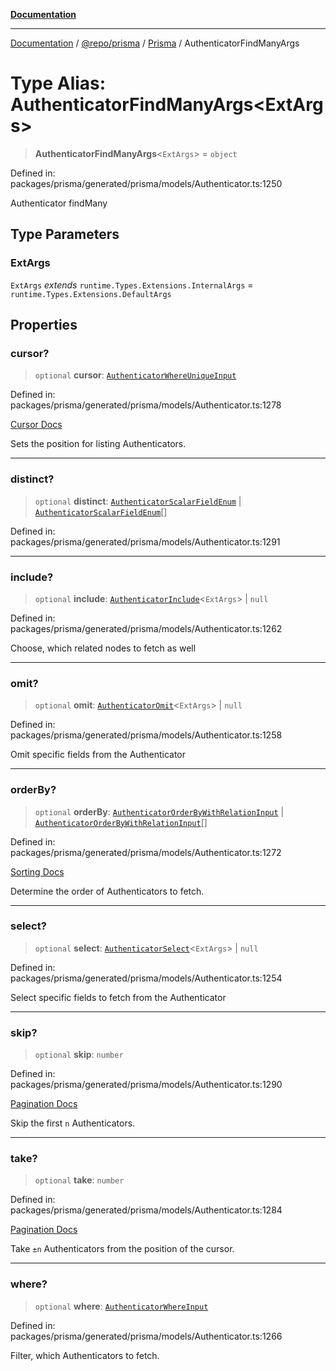 [**Documentation**](../../../../../README.md)

***

[Documentation](../../../../../README.md) / [@repo/prisma](../../../README.md) / [Prisma](../README.md) / AuthenticatorFindManyArgs

# Type Alias: AuthenticatorFindManyArgs\<ExtArgs\>

> **AuthenticatorFindManyArgs**\<`ExtArgs`\> = `object`

Defined in: packages/prisma/generated/prisma/models/Authenticator.ts:1250

Authenticator findMany

## Type Parameters

### ExtArgs

`ExtArgs` *extends* `runtime.Types.Extensions.InternalArgs` = `runtime.Types.Extensions.DefaultArgs`

## Properties

### cursor?

> `optional` **cursor**: [`AuthenticatorWhereUniqueInput`](AuthenticatorWhereUniqueInput.md)

Defined in: packages/prisma/generated/prisma/models/Authenticator.ts:1278

[Cursor Docs](https://www.prisma.io/docs/concepts/components/prisma-client/pagination#cursor-based-pagination)

Sets the position for listing Authenticators.

***

### distinct?

> `optional` **distinct**: [`AuthenticatorScalarFieldEnum`](AuthenticatorScalarFieldEnum.md) \| [`AuthenticatorScalarFieldEnum`](AuthenticatorScalarFieldEnum.md)[]

Defined in: packages/prisma/generated/prisma/models/Authenticator.ts:1291

***

### include?

> `optional` **include**: [`AuthenticatorInclude`](AuthenticatorInclude.md)\<`ExtArgs`\> \| `null`

Defined in: packages/prisma/generated/prisma/models/Authenticator.ts:1262

Choose, which related nodes to fetch as well

***

### omit?

> `optional` **omit**: [`AuthenticatorOmit`](AuthenticatorOmit.md)\<`ExtArgs`\> \| `null`

Defined in: packages/prisma/generated/prisma/models/Authenticator.ts:1258

Omit specific fields from the Authenticator

***

### orderBy?

> `optional` **orderBy**: [`AuthenticatorOrderByWithRelationInput`](AuthenticatorOrderByWithRelationInput.md) \| [`AuthenticatorOrderByWithRelationInput`](AuthenticatorOrderByWithRelationInput.md)[]

Defined in: packages/prisma/generated/prisma/models/Authenticator.ts:1272

[Sorting Docs](https://www.prisma.io/docs/concepts/components/prisma-client/sorting)

Determine the order of Authenticators to fetch.

***

### select?

> `optional` **select**: [`AuthenticatorSelect`](AuthenticatorSelect.md)\<`ExtArgs`\> \| `null`

Defined in: packages/prisma/generated/prisma/models/Authenticator.ts:1254

Select specific fields to fetch from the Authenticator

***

### skip?

> `optional` **skip**: `number`

Defined in: packages/prisma/generated/prisma/models/Authenticator.ts:1290

[Pagination Docs](https://www.prisma.io/docs/concepts/components/prisma-client/pagination)

Skip the first `n` Authenticators.

***

### take?

> `optional` **take**: `number`

Defined in: packages/prisma/generated/prisma/models/Authenticator.ts:1284

[Pagination Docs](https://www.prisma.io/docs/concepts/components/prisma-client/pagination)

Take `±n` Authenticators from the position of the cursor.

***

### where?

> `optional` **where**: [`AuthenticatorWhereInput`](AuthenticatorWhereInput.md)

Defined in: packages/prisma/generated/prisma/models/Authenticator.ts:1266

Filter, which Authenticators to fetch.
